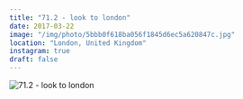 ```yaml
---
title: "71.2 - look to london"
date: 2017-03-22
image: "/img/photo/5bbb0f618ba056f1845d6ec5a620847c.jpg"
location: "London, United Kingdom"
instagram: true
draft: false
---
```


![71.2 - look to london](/img/photo/5bbb0f618ba056f1845d6ec5a620847c.jpg)
